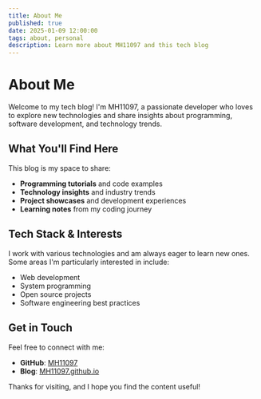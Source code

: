 ```yaml
---
title: About Me
published: true
date: 2025-01-09 12:00:00
tags: about, personal
description: Learn more about MH11097 and this tech blog
---
```


# About Me

Welcome to my tech blog! I'm MH11097, a passionate developer who loves to explore new technologies and share insights about programming, software development, and technology trends.

## What You'll Find Here

This blog is my space to share:

- **Programming tutorials** and code examples
- **Technology insights** and industry trends  
- **Project showcases** and development experiences
- **Learning notes** from my coding journey

## Tech Stack & Interests

I work with various technologies and am always eager to learn new ones. Some areas I'm particularly interested in include:

- Web development
- System programming
- Open source projects
- Software engineering best practices

## Get in Touch

Feel free to connect with me:

- **GitHub**: [MH11097](https://github.com/MH11097)
- **Blog**: [MH11097.github.io](https://MH11097.github.io)

Thanks for visiting, and I hope you find the content useful!